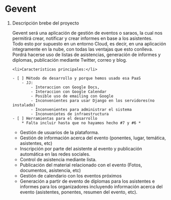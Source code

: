 Gevent
=======
<ol> 
	<li>Descripción brebe del proyecto</li>

Gevent será una aplicación de gestión de eventos o saraos, la cual nos permitirá crear, notificar y crear informes en base a los asistentes. 
<br>
Todo esto por supuesto en un entorno Cloud, es decir, en una aplicación integramente en la nube, con todas las ventajas que esto conlleva.
<br>
Pordrá hacerse uso de listas de asistencias, generación de informes y diplomas, publicación mediante Twitter, correo y blog. 

	<li>Características principales:</li>

    - [ ] Método de desarrollo y porque hemos usado esa PaaS 
        - JJ:
            - Interaccion con Google Docs, 
            - Interaccion con Google Calendar
            - Posible uso de emailing con Google
            - Inconvenientes para usar Django en los servidores(no instalado)
            - Inconvenientes para administrar el sistema
            - Inconvenietes de infraestructura
    - [ ] Herramientas para el desarrollo
        * Falta incluir hasta que no hayamos hecho #7 y #6 *

- Gestión de usuarios de la plataforma.
- Gestión de información acerca del evento (ponentes, lugar, temática, asistentes, etc)
- Inscripción por parte del asistente al evento y publicación automática en las redes sociales.
- Control de asistencia mediante lista.
- Publicación del material relacionado con el evento (Fotos, documentos, asistencia, etc)
- Gestión de calendario con los eventos próximos
- Generación a partir de evento de diplomas para los asistentes e informes para los organizadores incluyendo información acerca del evento (asistentes, ponentes, resumen del evento, etc).

</ol>